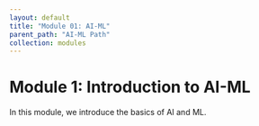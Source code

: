 ```yaml
---
layout: default
title: "Module 01: AI-ML"
parent_path: "AI-ML Path"
collection: modules
---
```


# Module 1: Introduction to AI-ML

In this module, we introduce the basics of AI and ML.
